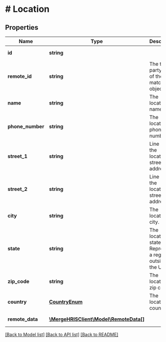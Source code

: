 # # Location

## Properties

Name | Type | Description | Notes
------------ | ------------- | ------------- | -------------
**id** | **string** |  | [optional] [readonly]
**remote_id** | **string** | The third-party API ID of the matching object. | [optional]
**name** | **string** | The location&#39;s name. | [optional]
**phone_number** | **string** | The location&#39;s phone number. | [optional]
**street_1** | **string** | Line 1 of the location&#39;s street address. | [optional]
**street_2** | **string** | Line 2 of the location&#39;s street address. | [optional]
**city** | **string** | The location&#39;s city. | [optional]
**state** | **string** | The location&#39;s state. Represents a region if outside of the US. | [optional]
**zip_code** | **string** | The location&#39;s zip code. | [optional]
**country** | [**CountryEnum**](CountryEnum.md) | The location&#39;s country. | [optional]
**remote_data** | [**\MergeHRISClient\Model\RemoteData[]**](RemoteData.md) |  | [optional] [readonly]

[[Back to Model list]](../../README.md#models) [[Back to API list]](../../README.md#endpoints) [[Back to README]](../../README.md)
